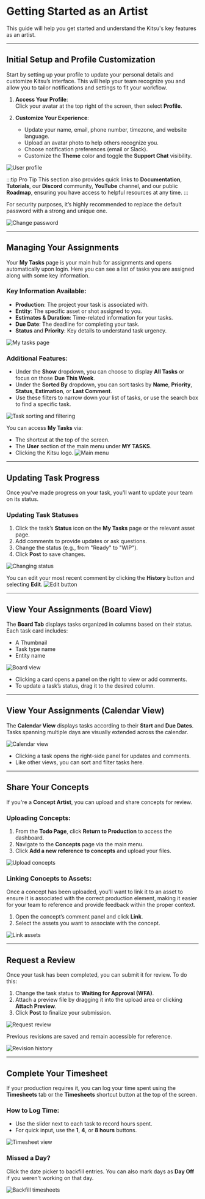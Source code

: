 # Getting Started as an Artist

This guide will help you get started and understand the Kitsu's key features as an artist.

---

## Initial Setup and Profile Customization

Start by setting up your profile to update your personal details and customize Kitsu’s interface. This will help your team recognize you and allow you to tailor notifications and settings to fit your workflow.

1. **Access Your Profile**:  
   Click your avatar at the top right of the screen, then select **Profile**.

2. **Customize Your Experience**:  
   - Update your name, email, phone number, timezone, and website language.  
   - Upload an avatar photo to help others recognize you.  
   - Choose notification preferences (email or Slack).  
   - Customize the **Theme** color and toggle the **Support Chat** visibility.

![User profile](../img/getting-started/user_profil.png)

:::tip Pro Tip
This section also provides quick links to **Documentation**, **Tutorials**, our **Discord** community, **YouTube** channel, and our public **Roadmap**, ensuring you have access to helpful resources at any time.
:::

For security purposes, it’s highly recommended to replace the default password with a strong and unique one.

![Change password](../img/getting-started/user_password.png)

---

## Managing Your Assignments

Your **My Tasks** page is your main hub for assignments and opens automatically upon login. Here you can see a list of tasks you are assigned along with some key information.

### Key Information Available:
- **Production**: The project your task is associated with.
- **Entity**: The specific asset or shot assigned to you.
- **Estimates & Duration**: Time-related information for your tasks.
- **Due Date**: The deadline for completing your task.
- **Status** and **Priority**: Key details to understand task urgency.

![My tasks page](../img/getting-started/my_task_page.png)

### Additional Features:
- Under the **Show** dropdown, you can choose to display **All Tasks** or focus on those **Due This Week**.
- Under the **Sorted By** dropdown, you can sort tasks by **Name**, **Priority**, **Status**, **Estimation**, or **Last Comment**.
- Use these filters to narrow down your list of tasks, or use the search box to find a specific task.

![Task sorting and filtering](../img/getting-started/mytask_sort.png)

You can access **My Tasks** via:
- The shortcut at the top of the screen.
- The **User** section of the main menu under **MY TASKS**.
- Clicking the Kitsu logo. ![Main menu](../img/getting-started/main_button.png)

---

## Updating Task Progress

Once you've made progress on your task, you'll want to update your team on its status.

### Updating Task Statuses
1. Click the task’s **Status** icon on the **My Tasks** page or the relevant asset page.
2. Add comments to provide updates or ask questions.
3. Change the status (e.g., from "Ready" to "WIP").
4. Click **Post** to save changes.

![Changing status](../img/getting-started/changing_status.png)

You can edit your most recent comment by clicking the **History** button and selecting **Edit**. ![Edit button](../img/getting-started/edit_button.png)

---

## View Your Assignments (Board View)

The **Board Tab** displays tasks organized in columns based on their status. Each task card includes:
- A Thumbnail
- Task type name
- Entity name

![Board view](../img/getting-started/artist_board_page.png)

- Clicking a card opens a panel on the right to view or add comments.  
- To update a task’s status, drag it to the desired column.

---

## View Your Assignments (Calendar View)

The **Calendar View** displays tasks according to their **Start** and **Due Dates**. Tasks spanning multiple days are visually extended across the calendar.

![Calendar view](../img/getting-started/artist_calendar_page.png)

- Clicking a task opens the right-side panel for updates and comments.  
- Like other views, you can sort and filter tasks here.

---

## Share Your Concepts

If you're a **Concept Artist**, you can upload and share concepts for review.

### Uploading Concepts:
1. From the **Todo Page**, click **Return to Production** to access the dashboard.
2. Navigate to the **Concepts** page via the main menu.
3. Click **Add a new reference to concepts** and upload your files.

![Upload concepts](../img/getting-started/concept_empty.png)

### Linking Concepts to Assets:

Once a concept has been uploaded, you'll want to link it to an asset to ensure it is associated with the correct production element, making it easier for your team to reference and provide feedback within the proper context.

1. Open the concept’s comment panel and click **Link**.
2. Select the assets you want to associate with the concept.

![Link assets](../img/getting-started/concept_link.png)

---

## Request a Review

Once your task has been completed, you can submit it for review. To do this:
1. Change the task status to **Waiting for Approval (WFA)**.
2. Attach a preview file by dragging it into the upload area or clicking **Attach Preview**.
3. Click **Post** to finalize your submission.

![Request review](../img/getting-started/add_preview.png)

Previous revisions are saved and remain accessible for reference.

![Revision history](../img/getting-started/previewv2.png)

---

## Complete Your Timesheet

If your production requires it, you can log your time spent using the **Timesheets** tab or the **Timesheets** shortcut button at the top of the screen.

### How to Log Time:
- Use the slider next to each task to record hours spent.
- For quick input, use the **1**, **4**, or **8 hours** buttons.

![Timesheet view](../img/getting-started/timesheets.png)

### Missed a Day?  
Click the date picker to backfill entries. You can also mark days as **Day Off** if you weren't working on that day.

![Backfill timesheets](../img/getting-started/timesheet_change_date.png)